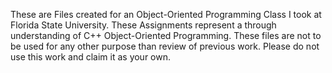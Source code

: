 These are Files created for an Object-Oriented Programming Class I took at Florida State University. These Assignments represent a through understanding of C++ Object-Oriented Programming. These files are not to be used for any other purpose than review of previous work. Please do not use this work and claim it as your own.